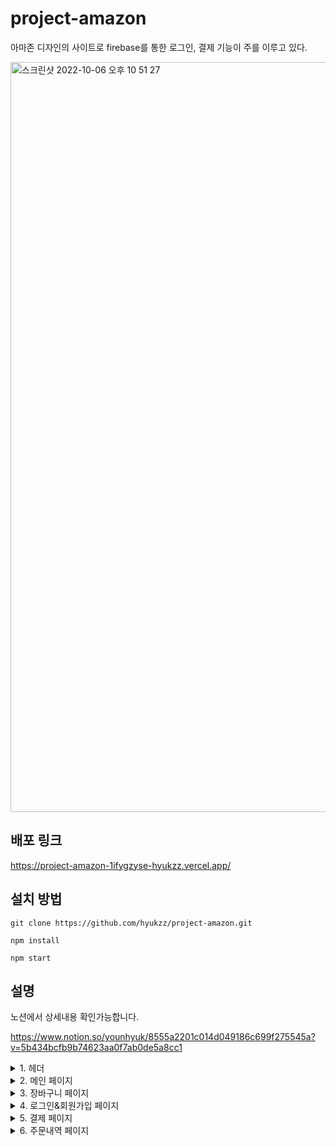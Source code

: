 # project-amazon

아마존 디자인의 사이트로 firebase를 통한 로그인, 결제 기능이 주를 이루고 있다.

<img width="1200" alt="스크린샷 2022-10-06 오후 10 51 27" src="https://user-images.githubusercontent.com/81045794/194333823-79eb0b8e-afb2-4962-8e58-527712eb19ed.png">



## 배포 링크

https://project-amazon-1ifygzyse-hyukzz.vercel.app/

## 설치 방법

```
git clone https://github.com/hyukzz/project-amazon.git
```

```
npm install
```

```
npm start
```

## 설명

노션에서 상세내용 확인가능합니다.

https://www.notion.so/younhyuk/8555a2201c014d049186c699f275545a?v=5b434bcfb9b74623aa0f7ab0de5a8cc1

<details>
  <summary>1. 헤더</summary>

## 헤더

---

가장 먼저 최상단에 위치한 헤더를 먼저 만들었다. 기존에 있던 사이트를 참고해서 만들었기 때문에 로고 이미지와 텍스트와 같은 것들은 거의 참고해서 사용했다.

헤더의 구역을 로고, 서치바, 옵션들로 나눴다. 그리고 먼저 전체적인 css를 설정했다. 중요한 포인트로는 position: sticky; 속성을 통해 스크롤 위치에 따라 포지셔닝 시키고 z-index를 통해 컨텐츠가 겹칠 시 다른 컨텐츠보다 위에 나타날 수 있게 표현했다.

```jsx
//Header.css
.header {
	height: 8vh;
	display: flex; /*가로로 쌓기*/
	align-items: center; /*안에 내용을 가운대로 정렬*/
	background-color: black;
	position: sticky; /*스크롤위치에 따라 포지셔닝*/
	top: 0; /*상단에 헤더가 항상 머물게 함*/
	z-index: 100;
	/*
  컨텐츠가 겹칠 때 누가 상단에 있을지 결정하는 요소
  -1~1000까지 있고 숫자가 높을수록 컨텐츠 위쪽으로 낮을수록 아래로 깔림
  */
}
```

### 1. 로고

---

로고의 경우 기존에 사용되던 image 주소를 가져와서 사용했다. Link를 통해 나중에 다른 주소에서 로고를 클릭 시 메인페이지로 이동할 수 있도록 했다.

- logo image 넣기
- (”/”)에 Link 연결

```jsx
//Header.js
			<Link to="/">
				<img
					className="header_logo"
					src="https://pngimg.com/uploads/amazon/amazon_PNG11.png"
					alt=""
				/>
			</Link>

//Header.css
.header_logo {
	width: 100px;
	object-fit: contain; 
	/*
	logo의 사이즈는 천차만별인데, 
	object-fit: contain;을 사용해서 비율이 망가지지 않게 이미지를 조절
	*/
	margin: 0 20px; /* 0은 상하의 마진, 20px은 좌우의 마진*/
	margin-top: 15px;
}
```

### 2. 서치바

---

서치바의 경우 검색어를 입력하는 input과 검색 시 누를 버튼 디자인 두 가지를 합쳐서 넣어야 한다. 디자인의 경우 특별한 점은 없고, input과 버튼의 높이를 맞춰서 옆에 이어지는 듯한 느낌을 들게 만들었다. 또한 input의 border을 없애서 자연스러운 input창을 만들었다.

- input 창 생성
- search button icon 생성

```jsx
//Header.js
			<div className="header_search">
				<input className="header_searchInput" type="" />
				<SearchIcon className="header_searchIcon" />
			</div>

//Header.css
.header_search {
	display: flex;
	flex: 1; /*container가 차지하는 비율*/
	align-items: center;
	border-radius: 20px;
}

.header_searchInput {
	height: 1.7vh;
	/* height: 12px; */
	padding: 10px;
	border: none;
	width: 100%;
}

.header_searchIcon {
	background-color: #cd9042;
	padding: 5px; /*안쪽여백 늘리기*/
	height: 2vh;
	/* height: 15px; */
}
```

### 3. 옵션

---

옵션들의 경우 나중에 사용할 다양한 페이지의 주소들을 연결할 컨텐츠들과 장바구니 등을 헤더 창 우측에 생성했다. 

- 추후 사용할 페이지 주소 텍스트
- 장바구니 icon과 개수 숫자

```jsx
//Header.js
			<div className="header_nav">
				<div className="header_option">
					<span className="header_option_firstLine">안녕하세요</span>
					<span className="header_option_secondLine">로그인하기</span>
				</div>

				<div className="header_option">
					<span className="header_option_firstLine">돌아가기</span>
					<span className="header_option_secondLine">주문하기</span>
				</div>

				<div className="header_option">
					<span className="header_option_firstLine">반가워요</span>
					<span className="header_option_secondLine">구독과좋아요</span>
				</div>

				<Link to="basket">
					<div className="header_option">
						<span className="header_option_basket">
							<ShoppingBasket />
							<span className="header_option_basketCount">0</span>
						</span>
					</div>
				</Link>
			</div>

//Header.css
.header_nav {
	display: flex; /*옵션 3개를 순서대로 오른쪽으로 배치*/
	justify-content: space-evenly; /*안의 옵션의 배치 넓이를 조절*/
}

.header_option {
	display: flex;
	flex-direction: column; /*위에서 아래로 값을 나열한다. 그이유는 span이기 때문이다. */
	margin-left: 10px;
	margin-right: 10px;
	color: white;
}

.header_option_firstLine {
	font-size: 10px;
}

.header_option_secondLine {
	font-size: 13px;
	font-weight: 800;
	margin-top: 3px;
}

.header_option_basket {
	display: flex;
	align-items: center;
	color: white;
}

.header_option_basketCount {
	margin-left: 10px;
	margin-right: 10px;
}
```

### 4. 아이콘

---

아이콘의 경우 material-ui을 사용해서 진행했다. 

- 설치: `npm install @material-ui/core` && `npm install @mui/icons-material`

npm 설치중 의존성 에러를 마주했다. 이를 해결하기 위한 첫 번째 방법으로 package-lock.json에 몇가지의 다른 의존 버전들을 추가한다. 뒤에  `--force` 를 추가해 작성한다.

두 번째 해결방안으로는 peerDependency가 맞지 않아도 일단 설치하는 방법이 있는데 `--legacy-peer-deps` 를 뒤에 추가 작성한다. 

- import

```
import { ShoppingBasket, Search } from "@material-ui/icons";
```

상단에 필요한 아이콘을 import한다. 그 후 필요한 위치에 해당 아이콘을 사용한다. ex) <shoppingBasket />

### 5. 마무리

---

<img width="1423" alt="image" src="https://user-images.githubusercontent.com/81045794/194769575-291ff12c-00a1-4b4d-b54b-dca87c683e2d.png">


위의 과정을 다 진행하게 되면 위와 같은 디자인을 완성할 수 있다.
</details>

<details>
  <summary>2. 메인 페이지</summary>

## 메인 페이지

---

메인 페이지에는 뒤쪽에 보여질 이미지와 대표 상품들의 가격, 이미지, 평점, 제품명, 장바구니에 담는 버튼 등을 모아 놓은 컴포넌트들 몇 개를 나열하는 방식으로 제작했다.

### 1. 배경 이미지

---

먼저 뒤 이미지는 기존에 사용했었던 이미지를 img태그를 통해 그대로 사용했다. 여기서는 css적인 요소들을 몇 개 사용했다. 먼저 전에도 설정했었던 z-index 값을 가장 작은 -1 값을 사용하면서 항상 가장 하단에 위치 할 수 있도록 설정했다. 또한 이미지 하단에 그라데이션 효과를 넣어 자연스럽게 밑에 있는 듯한 효과를 얻었다.

```jsx
//Home.js
			<div className="home_container">
				<img
					className="home_image"
					src="https://images.idgesg.net/images/article/2017/09/firetvad2-100736366-orig.jpg"
					alt=""
				/>
//Home.css
.home_image {
	width: 100%;
	box-sizing: border-box;
	z-index: -1; /* 값을 가장 밑으로 깔아준다.*/
	margin-bottom: -150px; /* 마진 값을 마이너스로 줘서 안보이는 이미지가 이어지는 느낌을 준다. */
	mask-image: linear-gradient(
		to bottom,
		rgba(0, 0, 0, 1),
		rgba(0, 0, 0, 0)
	); /* 이미지에 그라데이션 효과*/
}
```

### 2. 제품 컴포넌트

---

Home.js에 보여질 제품들을 컴포넌트로 관리하기 위해 Product.js파일을 생성하여 제품 정보만 따로 주게 되면 똑같은 툴에 정보들이 입력되게 만들었다.

```jsx
//Product.js
function Product({ id, title, price, rating, image }) {
	const navigate = useNavigate();

	return (
		<div className="product">
			<div className="product_info">
				<p>{title}</p>

				<p className="product_price">
					<small>가격</small>
					<strong>{price}</strong>
					<small>원</small>
				</p>

				<div className="product_rating">
					{
						Array(rating)
							.fill()
							.map(() => (
								<p>★</p>
							))
					}
				</div>
			</div>

			<img src={image} alt="" />
			<button onClick={() => navigate("/basket")}>장바구니에 담기</button>
		</div>
  );
}

export default Product;
```

먼저 Home.js에서 뿌려주는 id,title,price,rating,image의 정보들을 가져와 똑같은 컴포넌트 형식으로 뿌려주게 된다.

지금은 디자인 적인 부분만 신경쓰기 때문에 장바구니에 담는 버튼의 경우 별도의 담는 로직을 담지 않고 react의 useNavigate를 사용하여 (”/basket”) 주소로 버튼 클릭 시 이동하게 로직을 짰다.

### 🔥 평점 설정 로직

```jsx
{
						Array(rating)
							.fill()
							.map(() => (
								<p>★</p>
							))
}
```

1. rating 안의 크기만큼 Array가 생성된다.
2. 배열을 만든다. 
    
    => []
    
3. fill로 배열을 채운다. 
    
    => [undefined, undefined, undefined, undefined, undefined] 
    
4. map으로 별을 갯수만큼 찍어낸다.
=> [★, ★, ★, ★, ★]

p.s 개수이기 떄문에 소수점은 안된다.

Home.js에서 rating={number} 값을 보내면 그 수만큼 별이 생성된다.

### 3. 제품 값 설정

---

앞에서 만들어 놓은 Product.js에 값만 넣어주면 된다. 아래와 같이 값을 넣어주게 되면 메인 페이지에 아래 값으로 설정된 제품 컴포넌트가 나타나게 된다. 컴포넌트의 갯수는 설정하고 싶은 만큼 만들면 된다.

```jsx
//Home.js
					<Product
						id="1"
						title="제품1"
						price={3000}
						image="http://img.danawa.com/cp_images/service/103/4109708/97ee2ca2.jpg"
						rating={5}
					/>
```

### 4. 마무리

---

<img width="1425" alt="image" src="https://user-images.githubusercontent.com/81045794/194769717-73cbaedf-8465-406b-a566-f1e1621ec13f.png">

위의 과정을 마치게 되면 앞서 만들었던 헤더와 함께 설정한 메인 페이지의 모습을 확인할 수 잇다.
또 하나의 포인트는 헤더와 메인 페이지의 position: sticky와 top:0을 통해 헤더를 항상 상단에 고정하여 밑으로 스크롤을 진행해도 헤더를 항상 사용할 수 있도록 편의성을 신경썼다.
</details>

<details>
  <summary>3. 장바구니 페이지</summary>
  
  ## 장바구니 페이지

---

장바구니 페이지에서는 메인 페이지에 있는 제품을 장바구니에 담기 버튼을 누르게 되면 그 제품을 단기적으로 캐시에 저장하고 장바구니 페이지로 이동할 수 있게 한다. 이를 위해서 data layer를 만들어야 한다. 장바구니에 담기 버튼 ⇒ data layer ⇒ 장바구니 페이지로 이동한다. 또한 헤더에 있는 장바구니의 갯수 변경사항을 적용한다. 

### 1. 장바구니에 담기

---

장바구니에 담기 버튼을 클릭하게 될 때

```jsx
//Product.js
const addToBasket = () => {
		dispatch({
			type: "ADD_TO_BASKET",
			item: {
				id: id,
				title: title,
				image: image,
				price: price,
				rating: rating,
				//action.item으로 값을 넣어주는 것
				//좌측 값은 명목, 우측 값은 데이터들
			},
		});
	};
```

위처럼 제품의 데이터들을 새로 추가하게 된다. 이렇게 갱신된 데이터를 사용하여 제품리스트를 새로 만들게 된다. 장바구니 안에 장바구니 리스트를 따로 만든다.

### 2. 장바구니에 매핑하기

---

```jsx
//BasketProduct.js
const removeFromBasket = () => {
		dispatch({
			type: "REMOVE_FROM_BASKET",
			id: id,
		});
	};
	return (
		<div className="basketProduct">
			<img className="basketProduct_image" src={image} alt="" />

			<div className="basketProduct_info">
				<p className="basketProduct_title">{title}</p>
				<p className="basketProduct_price">
					<small>₩</small>
					<strong>{price}</strong>
					<small>원</small>
				</p>

				<div className="basketProduct_rating">
					{Array(rating)
						.fill()
						.map(() => (
							<p>★</p>
						))}
				</div>
				<button onClick={removeFromBasket}>장바구니에서 제거하기</button>
			</div>
		</div>
	);
}

//Basket.js
				{
						basket.map(item => (
							<BasketProduct
								id={item.id}
								title={item.title}
								image={item.image}
								price={item.price}
								rating={item.rating}
							/>
						))
						/*item에 basket에 정보를 넣어준다.*/
					}
```

BasketProduct.js를 포함하고 있는 컴포넌트는 Basket.js이다. 그러므로 Basket.js에서 <BasketProduct />을 한 부분에서 image, id 등을 추가해줘야 한다. 이때 매핑을 해준다. 이는 새로운 배열을 만들어 주는 행위이다. 이로써 각각 제품에 따른 정보들이 장바구니 페이지에 들어올 수 있다.그리고 장바구니에 담기 버튼 대신 장바구니에서 제거하기 버튼을 만들어주고, reducer.js에서 case를 추가해준다.

### 3. 장바구니에서 제거하기

---

```jsx
//Reducer.js
case "REMOVE_FROM_BASKET":
			/*
      findIndex를 이용해서 basketItem.id와 제거했을 때 아이디 action.id가 동일했던 위치를 index에 넣어준다.
      그리고 새로운 basket인 newBasket을 만들어준다. splice는 원본을 바꾸기 때문에 새로운 배열을 만들어주는 것 제거되도 상관이 없게하기 위해서
      제거된 새로운 배열안의 index를 제외하고 남은 index를 return basket에 넣어준다.
      하지만 findIndex로 제거하게 되면 동일한 id가 앞에 있으면 선택한 item이 아닌 앞에 있는 동일 id의 item이 제거되는 단점이있다. 
      이를 해결하기 위해서는 redux를 사용하거나 좀 더 세세한 위치정보를 짜야할 필요가 있다.
      */
			const index = state.basket.findIndex(
				basketItem => basketItem.id === action.id
				/*
        액션을 실행했을 때 id와 일치하는 basketItem의 아이디의 위치(index)를 찾아서 전달한다.
        index변수는 동일한 위치의 정보가 담겨져 있다.
        */
			);
			let newBasket = [...state.basket];

			if (index >= 0) {
				newBasket.splice(index, 1);
				/*
        splice는 원본 배열을 바꾸는 메서드 
        splice(제거를 진행할 index, 몇 개를 제거할지)
        */
			} else {
				console.warn(
					" (id: " + action.id + ")이 장바구니에 존재하지 않습니다 "
				);
			}
			return {
				...state,
				basket: newBasket,
			};
```

~~추후에 상태관리 툴을 사용하여 리팩토링할 예정이다.~~

### 4. 헤더 장바구니 갯수 변경사항 적용

---

```jsx
//Header.js
import { ShoppingBasket } from "@material-ui/icons";
import { Link } from "react-router-dom";
import { useStateValue } from "./StateProvider";

function Header() {
	const [{ basket, user }, dispatch] = useStateValue();

	return (
				<Link to="/basket">
					<div className="header_option">
						<span className="header_option_basket">
							<ShoppingBasket />
							<span className="header_option_basketCount">
								{basket?.length}
							</span>
						</span>
					</div>
				</Link>
			</div>
		</div>
	);
}

export default Header;
```

basket의 데이터를 불러와 그 길이만큼 표시되게 하여 현재 장바구니의 갯수가 몇 개인지 반응하게 구현했다. 이때 옵셔널체이닝을 사용했다. 보통 값이 null, undefined일 때 일반적으로 에러를 반환한다. 그러나 옵셔널 체이닝을 사용하게 되면 한 번 더 검증을 해서 프로그래밍 전체가 망가지지 않게 하고, 에러 대신 undefined를 반환할 수 있게 한다. 즉, 애매한 값들을 undefined로 반환시킨다.

### 5. 장바구니에 담은 물건 price의 합 보여주기

---

장바구니에 물건을 담으면 그 물건들의 각각의 가격이 있을 것이다. 이때 그 물건의 가격의 합을 구해 화면상에 표현을 했다. 여기서 라이브러리를 사용했는데 `npm i react-currency-format`를 통해 먼저 설치를 해준다. 그 후 import까지 하면 사용 가능하다.

```jsx
//Subtotal.js
import CurrencyFormat from "react-currency-format";
import "./Subtotal.css";
import { useStateValue } from "./StateProvider";
import { getBasketTotal } from "./Reducer";
import { useNavigate } from "react-router-dom";

function Subtotal() {
	const [{ basket }, dispatch] = useStateValue();
	const navigate = useNavigate();

	return (
		<div className="subtotal">
			<CurrencyFormat
				renderText={value => (
					<>
						<p>
							총 액({basket.length}개): <strong>{value}원</strong>
						</p>
						<small className="subtotal_gift">
							<input type="checkbox" /> 맞으면 체크해주세요.
						</small>
					</>
				)}
				decimalScale={2} // 소수점 2자리까지
				value={getBasketTotal(basket)} //값
				displayType={"text"} //글자의 형태
				thousandSeparator={true} // 천의 자리마다 단위
				prefix={"₩"}
			/>
			<button onClick={() => navigate("/payment")}>결제</button>
		</div>
	);
}

export default Subtotal;
```

Header에서 사용했던 방법인 장바구니 갯수 변경법을 사용해 현재 장바구니의 갯수를 나타내 주었다. 그리고 가격은 라이브러리를 통해 천단위 마다 표현되고 원화로 구현됐다. 여기서 가격의 합을 구해서 그 데이터를 전송해야한다. 이 또한 reducer에서 만든 뒤 값을 받아왔다.

```jsx
//Reducer.js
export const getBasketTotal = basket =>
	basket?.reduce((amount, item) => item.price + amount, 0);
/*
0은 처음 값, amount는 초기값이자 앞으로 누적될 가격들이 저장될 인수
item은 현재의 아이템의 속성이 들어가는데 item.price 즉, 장바구니 아이템의 가격 
reduce는 배열의 모든 값을 합산할 때 사용
basket배열에서 item의 price를 합산하기 위해 reduce를 사용
ex) basket[11,22,33]
    1번 콜백 : 0(amount) + 11(item.price 1)
    2번 콜백 : 11(amount) + 22(item.price 2)
    3번 콜백 : 33(amount) + 33(item.price 3)
    => 66
*/

/*
reduce란 배열의 모든 요소에 대해서 지정된 콜백함수 호출하는 것
콜백함수란 우리가 1이란 것을 요청했을 때 1이 실행될 때 다시 콜백해주는 것
*/
```

total quantity를 데이터로 관리하고 있다면 좀 더 쉽게 총 액수를 구할 수 있을 것이라고 생각한다. 변경되는 quantity에 맞춰 price를 곱한 값을 받아오면 되기 때문이다.

## 6. 마무리

---

<img width="1421" alt="image" src="https://user-images.githubusercontent.com/81045794/194769895-11badd4d-83cb-4ad4-8d5c-60e7dc5e935a.png">

장바구니에 담기 버튼을 누르면 우측 상단의 장바구니 아이콘 옆 숫자가 변경된다. 그 후 장바구니 페이지에서 총 액수가 변경되고 있고, 장바구니에서 제거하기 버튼을 누르게 되면 우측 상단 숫자와 총 액수에 변경 사항이 적용되는 것을 확인할 수 있다.
</details>

<details>
<summary>4. 로그인&회원가입 페이지</summary>

## 로그인&회원가입 페이지

---

로그인과 회원가입은 firebase를 사용하여 구현했다. `npm i firebase` 를 통해 설치해주고 firebase 홈페이지에서 별도의 project를 생성해주고 auth를 활성화 한 뒤 별도의 firebase 설정을 하게 되면 사용 가능하다. 보통 로그인 페이지와 회원가입 페이지를 구분하여 만들지만 간단하게 만들기 위해 한 페이지에서 버튼만 다르게 만들어 만들 수 있도록 했다.

### 1. 로그인

---

```jsx
//Login.js
	const [email, setEmail] = useState("");
	const [password, setPassword] = useState("");

	const navigate = useNavigate();

	const signIn = e => {
		e.preventDefault(); //새로고침 방지
		auth
			.signInWithEmailAndPassword(email, password)
			.then(() => {
				navigate("/");
			})
			.catch(err => {
				alert(err.message);
			});
	};
	return (
		<div className="login">
			<Link to="/">
				<img
					className="login_logo"
					src="https://upload.wikimedia.org/wikipedia/commons/thumb/a/a9/Amazon_logo.svg/2880px-Amazon_logo.svg.png"
					alt=""
				/>
			</Link>
			<div className="login_container">
				<h1>로그인</h1>
				<form>
					<h5>e-mail</h5>
					<input
						value={email}
						onChange={e => {
							setEmail(e.target.value);
						}}
						type="text"
					/>
					<h5>password</h5>
					<input
						value={password}
						onChange={e => {
							setPassword(e.target.value);
						}}
						type="password"
					/>
					<button onClick={signIn} className="login_signInButton">
						로그인
					</button>
				</form>
```

firebase에서 로그인하기 위해 auth.signInWithEmailAndPassword(email, password)을 사용하여 firebase에 해당 계정 정보가 있다면 메인페이지로 이동되게 하고 없다면 에러 메세지를 표시하게 구현했다.

### 2. 회원가입

---

```
//Login.js
	const [email, setEmail] = useState("");
	const [password, setPassword] = useState("");

	const navigate = useNavigate();

	const signUp = e => {
		auth
			.createUserWithEmailAndPassword(email, password)
			.then(auth => {
				if (auth) {
					navigate("/");
				}
			})
			.catch(err => {
				alert(err.message);
			});
	};
	return (
		<div className="login">
			<Link to="/">
				<img
					className="login_logo"
					src="https://upload.wikimedia.org/wikipedia/commons/thumb/a/a9/Amazon_logo.svg/2880px-Amazon_logo.svg.png"
					alt=""
				/>
			</Link>
			<div className="login_container">
				<h1>로그인</h1>
				<form>
					<h5>e-mail</h5>
					<input
						value={email}
						onChange={e => {
							setEmail(e.target.value);
						}}
						type="text"
					/>
					<h5>password</h5>
					<input
						value={password}
						onChange={e => {
							setPassword(e.target.value);
						}}
						type="password"
					/>

				<p>이용 약관에 동의하시겠습니까?</p>

				<button onClick={signUp} className="login_signUpButton">
					회원가입
				</button>
			</div>
		</div>
	);
```

회원가입은 똑같이 로그인 form을 사용하여 진행했다. 버튼만 따로 만들어서 auth.createUserWithEmailAndPassword(email, password)을 통해 회원 가입에 성공하면 로그인과 마찬가지로 메인페이지로 가게 했고, 실패 시 에러 메시지를 표시하게 구현했다.

### 3. 로그인 정보 동기화

---

app.js에서 로그인 정보 useEffect로 동기화 ⇒ reducer에서 정보에 따라 user정보 변환한다.

```jsx
//Reducer.js
export const initialState = {
	basket: [],
	user: null,
};

case "SET_USER":
			return {
				...state,
				user: action.user,
				/*
        기본 값으로 user:null 값이 있는데 
        App.js에서 보내준 action의 정보를 바꿔서 넣어준다.
        */
			};
```

먼저 로그인 정보가 없을 때 값을 null로 설정해준다. 그 후에 App.js에서 동기화를 할 때 user정보가 있다면 유저 정보를 넣게된다.

```jsx
//App.js
import Login from "./Login";
import { BrowserRouter, Route, Routes } from "react-router-dom";
import { useEffect } from "react";
import { auth } from "./firebase";
import { useStateValue } from "./StateProvider";

function App() {
	const [{}, dispatch] = useStateValue();
	useEffect(() => {
		auth.onAuthStateChanged(authUser => {
			if (authUser) {
				dispatch({
					type: "SET_USER",
					user: authUser,
					/*SET_USER, user을 전달했다. 이는 action이다. */
				});
			} else {
				dispatch({
					type: "SET_USER",
					user: null,
				});
			}
		});
	}, []);
	/*
	로그인했는지 로그아웃 했는지 확인 가능할 수 있게 useEffect로 동기화한다.

	deps가 보통 3가지 경우로 있다.
	1. deps 가 없을 때 
	=> 변화가 있을 때마다 계속 실행
	2. deps가 []일 때
	=> 한 번만 실행
	3. deps에 []안에 요소가 있을 때
	=> 요소가 바뀔 때 실행
	*/
	return (
		<BrowserRouter>
			<Routes>
				<Route path="/login" element={<Login />} />
			</Routes>
		</BrowserRouter>
	);
}

export default App;
```

유저의 상태가 변경되면 user정보를 전달해주고, 없다면 null상태로 유지한다.

### 4. 헤더 로그인 표시

---

```jsx
//Header.js
import { Link } from "react-router-dom";
import { useStateValue } from "./StateProvider";
import { auth } from "./firebase";

	/* 
	&&는 if(!user){"/login"} 
	즉, 참이면 설정된 값 반환 거짓이면 아무것도 안한다.
	*/

	const [{ basket, user }, dispatch] = useStateValue();

	const handleAuth = () => {
		if (user) {
			auth.signOut();
		}
	};

			<div className="header_nav">
				<div className="header_option">
					<span className="header_option_firstLine">안녕하세요</span>

					<Link to={!user && "/login"} className="homeLogin">
						<span onClick={handleAuth} className="header_option_secondLine">
							{user ? "로그아웃" : "로그인"}
						</span>
					</Link>
				</div>
```

동기화된 유저정보를 가져와서 유저정보가 있다면 “로그아웃”이라는 string으로 변환되게 하고 user정보가 없다면 “로그인”으로 표기되게 삼항연산자를 통해 구현했다. 그리고 유저정보가 없을 때만 “/login”으로 이동되게 했다. 만약 user정보가 있는 로그인 상태라면 로그아웃을 할 수 있는 상태가 될 것이다.

### 5. 마무리

---
<img width="1202" alt="image" src="https://user-images.githubusercontent.com/81045794/194849923-86c2431f-c07f-4538-b3ad-c9783ee00423.png">
정보가 없는 계정으로 로그인을 하게 되면 실패 메시지가 뜨게 되고 정보가 있는 계정으로 로그인을 하게 되면 메인페이지로 이동하게 되고 로그인자리는 로그아웃 버튼이 생기고 로그아웃 기능을 사용할 수 있게 된다.

회원가입을 하게 되면 바로 로그인된 상태가 된다. 그리고 메인페이지로 이동하게 된다. 로그인이 된 상태기 때문에 로그아웃 버튼 또한 사용가능하게 된다.
</details>

<details>
  <summary>5. 결제 페이지</summary>

## 결제 페이지

---

firebase와 연동해서 결제 페이지를 구현했다. stripe 라이브러리를 사용했는데, React Stripe.js는 개발자가 애플리케이션에서 보안 결제 기능을 빠르고 쉽게 구현할 수 있도록 하는 미리 빌드된 UI 구성 요소 집합인 Stripe Elements 주변의 가벼운 래퍼입니다. 그러한 요소 중 하나는 직불/신용 카드를 사용하여 온라인으로 지불하는 데 필요한 모든 정보를 수집하는 한 줄 양식인 카드 요소입니다. 기본적으로 유저정보를 가져오고 payment(결제)의 정보를 유저레이어로 보내야한다.

 

### 1. 결제 방식

---

**설치방법**

`npm install @stripe/react-stripe-js @stripe/stripe-js`

```jsx
//App.js
import { loadStripe } from "@stripe/stripe-js/pure";
import { Elements } from "@stripe/react-stripe-js";

const promise = loadStripe(
	"Secret key"
);
/*
	loadStripe안에 값은 stripe 계정의 "Secret key" 값을 넣으면 된다.
*/

<Route
	path="/payment"
		element={
			<>
				<Header />
					<Elements stripe={promise}>
						<Payment />
					</Elements>
			</>
		}
/>
```

Elements를 가져와야 카드정보가 암호화된다. 이를 app.js에서 결제를 사용할 component를 포함시키면 된다. 

```jsx
//Payment.js
const handleSubmit = async event => {
		event.preventDefault();
		setProcessing(true);

		const payload = await stripe
			.confirmCardPayment(clientSecret, {
				payment_method: {
					card: elements.getElement(CardElement),
				},
			})
			.then(({ paymentIntent }) => {
				// paymentIntent = payment 확인 및 정보

				db.collection("users")
					.doc(user?.uid)
					.collection("orders")
					.doc(paymentIntent.id)
					.set({
						basket: basket,
						amount: paymentIntent.amount,
						created: paymentIntent.created,
					});

				setSucceeded(true);
				setError(null);
				setProcessing(false);

				// 딜레이가 생겻을때 버튼이 비활성화 된다. 하지만 너무 빨리 넘어가서 확인이 불가능

				dispatch({
					type: "EMPTY_BASKET",
				});

				navigate("/order");
			});
	};

	const handleChange = event => {
		setDisabled(event.empty);
		setError(event.error ? event.error.message : "");
	};
```

handleSubmit과 handleChange에서 결제 프로세스가 진행되는데 결제라는 것이 돈이 왔다갔다하는 부분이기 때문에 중간에 데이터가 탈취되면 안되기 때문에 보안이 매우 중요하다. 

handleSubmit부분을 async/await을 통해 비동기 처리한다. 동기의 경우에는 어떤 현상이 있을 때 a~z까지 다 들려서 진행하는데 반면 비동기는 event가 발생 했을 때만 활성화되게 해준다. 결제라는 것이 계속 활성화 될 필요가 없고, 결제할 때만 필요한 작업이기 때문에 비동기 처리하는 것이 좋다.

### 2. firebase 서버 구성

---

```jsx
//index.js
const functions = require("firebase-functions");
const express = require("express");
const cors = require("cors");
const stripe = require("stripe")(
	"Publishable key"
);

/*
require메서드를 통해 외부 모듈을 가져온다.
require("파일경로")
*/

const app = express();

app.use(cors({ origin: true }));
app.use(express.json());

app.get("/", (request, response) => response.status(200).send("check"));

app.post("/payments/create", async (request, response) => {
	const total = request.query.total;
	console.log(" payment.js에서 가져온 total의 양은 다음과 같다!!  ", total);
	const paymentIntent = await stripe.paymentIntents.create({
		amount: total,
		currency: "usd", //원화로 하면 오류
	});
	response.status(201).send({
		clientSecret: paymentIntent.client_secret,
	});
});

exports.api = functions.https.onRequest(app);
```

firebase를 통해 서버리스 아키텍처환경을 만들고 앱 결제 시스템을 구축한다. src하위 환경은 frontend환경이고, functions 폴더의 하위 환경은 backend환경이라고 생각하면 된다. 위의 index.js는 functions의 하위 파일이다.

cors를 설치하는데, 이는 도메인 이름이 서로 다른 사이트 간에 api요청을 할 때 허용된 사이트에서만 정보를 주고 받을 수 있게 한다. 허용되지 않는 사이트는 접근을 차단한다.

### 3. 서버와 통신

---

```jsx
//axios.js
import axios from "axios";

const instance = axios.create({
	baseURL: "http://localhost:5001/firebase 주소",
});

export default instance;
```

axios 라이브러리를 통해 비동기 통신을 한다. create메서드를 통해 새로운 리소스를 생성한다. 즉, 서버와의 통신을 유용하게 해준다. fetch도 있지만 조금 더 직관적인 axios를 사용했다.

```jsx
//Payment.js
import axios from "../stores/axios";

useEffect(() => {
		const getClientSecret = async () => {
			const response = await axios({
				method: "post",
				url: `/payments/create?total=${getBasketTotal(basket) * 100}`,
			});
			setClientSecret(response.data.clientSecret);
			//어떤 유저인지 고유한 정보를 가져온다.
		};

		getClientSecret();
	}, [basket]);
```

baseURL을 가져와서 사용한다. querystring을 사용해서 똑같은 url에서 다른 결과를 사용할 수 있도록 한다.

### 4. 결제 버튼 동작 방식

---

```jsx
//Payment.js
1.
const [processing, setProcessing] = useState("");
const [disabled, setDisabled] = useState(true);
const [succeeded, setSucceeded] = useState(false);

<button disabled={processing || disabled || succeeded}>
	<span>{processing ? <p>처리중</p> : "구매하기"}</span>
</button>
/*
	processing이 false이면 disabled가 실행한다. 
	disabled의 기본값이 true이기 때문이다.
	disabled가 true이기 때문에, 밑에 삼항연산자에서 false 값인 "구매하기" 버튼이 생성된다.
	즉, processing이 false이면 뒤에 disabled가 실행되고 이 또한 false이면 succeeded가 실행된다.
*/

2.
<CardElement onChange={handleChange} />
// 카드번호를 입력하면 handleChange가 실행된다.이는 아래와 같다.

const handleChange = event => {
		setDisabled(event.empty);
		setError(event.error ? event.error.message : "");
	};
/*
	기존에 disabled 값이 true여서 사용 못했던 버튼이 event.empty를 통해 글자를 입력하자마자 버튼을 활성화 시킬 수 있게 한다.
*/

3.
<form onSubmit={handleSubmit}>
	<CardElement onChange={handleChange} />
					/*중간 생략*/
	<button disabled={processing || disabled || succeeded}>
		<span>{processing ? <p>처리중</p> : "구매하기"}</span>
	</button>
</form>
/*
	활성화된 "구매하기"버튼을 누르게 되면 form 형태의 handleSubmit이 작동된다.
*/

4.
const handleSubmit = async event => {
		event.preventDefault();
		setProcessing(true);

		const payload = await stripe
			.confirmCardPayment(clientSecret, {
				payment_method: {
					card: elements.getElement(CardElement),
				},
			})
			.then(({ paymentIntent }) => {
				// paymentIntent = payment 확인 및 정보

				db.collection("users")
					.doc(user?.uid)
					.collection("orders")
					.doc(paymentIntent.id)
					.set({
						basket: basket,
						amount: paymentIntent.amount,
						created: paymentIntent.created,
					});

				setSucceeded(true);
				setError(null);
				setProcessing(false);

				// 딜레이가 생겻을때 버튼이 비활성화 된다. 하지만 너무 빨리 넘어가서 확인이 불가능

				dispatch({
					type: "EMPTY_BASKET",
				});

				navigate("/orders");
			});
	};
/*
	handleSubmit을 실행하면 setProcessing의 값이 true로 바뀌기 때문에 "처리중"이라는 텍스트가 잠깐 나오게 된다.
	그리고 processing의 값이 true이기 때문에 버튼은 disabled가 된다.
	버튼을 누른뒤 const payload의 과정이 실행되는데 이 과정을 거치게 되면 succeeded,processing 값이 초기화 되기 떄문에 "결제하기"버튼이 비활성화된 상태로 나타나게 된다.
*/
```

disabled ⇒ 처음에 true였다가 카드번호를 입력하면(handleChange) false가 된다.

processing ⇒ 처음에 “”였다가 “구매하기”를 누르면 true였다가 false가 된다.

succeeded ⇒ false였다가 “구매하기” 누르면 false가 된다.

1. processing이 false여서 “구매하기” 텍스트가 나오고, disabled가 true이므로 버튼이 disabled된 상태이다.(비활성화)
2. 카드 CardElement, handleChange에 의해서 disabled이 false가 되므로 버튼은 succeeded 상태로 되는데, false이므로 disabled이 비활성화 되어, 버튼이 활성화된다. 즉, 모든 disabled 상태가 false이므로 활성화된다.
3. 버튼을 누르면 form에 handelSubmit이 활성화 돼서, processing이 true였다가 버튼이 disabled된 채로 처리중이라는 글자로 뜬다.
4. 가격이나 장바구니 내역 등이 firebase db로 넘어가면서 다시 “구매하기” 버튼으로 바뀌면서 useNavigate로 인해 (“/order”)주소로 페이지 이동을 한다.

### 5. 마무리

---
<img width="1430" alt="image" src="https://user-images.githubusercontent.com/81045794/194850346-fbd5acff-1a48-48d6-9e49-78462e8fcb61.png">

기본적인 결제 페이지 상태이다 내가 장바구니에 추가한 제품들이 포함되어 있고, 이 제품들의 총 액수의 합이 최종 결제 가격으로 설정되어 있다. 그리고 default값으로 카드번호를 입력하지 않으면 버튼이 disabled된 상태이다.

<img width="905" alt="image" src="https://user-images.githubusercontent.com/81045794/194850397-abb6388e-26d8-4519-b42d-d098d6bdba51.png">

카드번호를 입력하게 되면 구매하기 버튼이 클릭가능한 상태로 변한다. 구매하기 버튼을 누르면 주문내역 페이지로 이동하게 된다.
</details>

<details>
  <summary>6. 주문내역 페이지</summary>

## 주문내역 페이지

---

결제를 한 뒤 주문내역 페이지로 이동하게 되는데 이때 주문한 내역의 총 액수와 주문한 제품의 내역과 주문 시간 등을 확인할 수 있다.

### 1. 주문 내역 db에 저장

---

```jsx
//Orders.js
import { db } from "../stores/firebase";
import { useStateValue } from "../stores/StateProvider";

	const [{ basket, user }, dispatch] = useStateValue();
	const [orders, setOrders] = useState([]);

	useEffect(() => {
		if (user) {
			db.collection("users")
				.doc(user?.uid)
				.collection("orders")
				.orderBy("created", "desc")
				//날짜순 내림차순
				.onSnapshot(snapshot =>
					setOrders(
						snapshot.docs.map(doc => ({
							id: doc.id,
							data: doc.data(),
						}))
					)
				);
			//스냅샷을 찍어서 정보를 가져온다.
		} else {
			setOrders([]);
		}
	}, [user]);
```

로그인 후 주문 결제를 했을 때 firebase db에 저장이 된다.

먼저 “users”로 시작해서 user를 구분한 후에 user의 orders(주문내역)을 확인 할 수 있다.

특정 user의 orders를 확인하면 위와 같이 주문 내역들이 존재하고 주문 내역을 누르면 amount(총 액)과 basket(주문 제품의 배열)을 확인할 수 있다.

### 2. 주문내역 목록

---

```jsx
//Orders.js
<div className="orders">
			<h1>주문 내역</h1>

			<div className=" orders_order">
				{orders?.map(order => (
					<Order order={order} />
				))}
			</div>
		</div>
```

주문내역은 매핑을 통해 보여준다. Order.js에 order데이터를 전달하여 페이지를 구현했다.

```jsx
//Order.js
import BasketProduct from "../components/BasketProduct";

import CurrencyFormat from "react-currency-format";
import moment from "moment";

function Order({ order }) {
	return (
		<div className="order">
			<h2> 주문 </h2>
			<p>{moment.unix(order.data.created).format()}</p>

			<p className="order_id">
				<small>{order.id}</small>
			</p>
			{order.data.basket?.map(item => (
				<BasketProduct
					id={item.id}
					title={item.title}
					image={item.image}
					price={item.price}
					rating={item.rating}
					hideButton
				/>
			))}

			<CurrencyFormat
				renderText={value => (
					<h3 className="order_total">주문 총액 : {value}</h3>
				)}
				decimalScale={2}
				value={order.data.amount / 100}
				displayType={"text"}
				thousandSeparator={true}
				prefix={"₩"}
			/>
		</div>
	);
}

export default Order;
```

moment 라이브러리를 이용해 order데이터가 생성된 시간을 표현한다. props로 order데이터를 Orders.js에서 받아왔는데 이를 사용해 BasketProduct 폼을 재사용해서 페이지에 나오게 구현했다. 하나 다른점은 hidebutton props인데 주문내역 페이지에서는 “장바구니에서 제거하기” 버튼이 나오면 안되기 때문에 사용됐다.

```jsx
//BasketProduct.js
function BasketProduct({ id, title, price, rating, image, hideButton }) {
	{!hideButton && (
		<button onClick={removeFromBasket}>장바구니에서 제거하기</button>
	)}
}
```

hiddenButton을 props로 전달해서 매핑한 곳에 사용하면 hiddenButton이 활성화된 상태이기 때문에 버튼이 나타나지 않게 되면서 재사용해도 되는 상태가 된다.

### 3. 마무리

---
<img width="1423" alt="image" src="https://user-images.githubusercontent.com/81045794/194850561-21b28e7a-ceb2-491e-80f6-7b113ee44954.png">

계정별로 주문내역을 확인할 수 있는데 주문하기 버튼을 눌러도 확인이 가능하다. 위에 설명한 것처럼 정보들이 나타나는 것을 확인할 수 있다.
</details>









